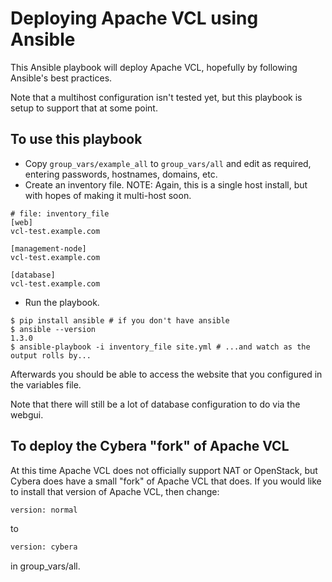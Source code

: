 # Deploying Apache VCL using Ansible #

This Ansible playbook will deploy Apache VCL, hopefully by following Ansible's best practices.

Note that a multihost configuration isn't tested yet, but this playbook is setup to support that at some point.

## To use this playbook ##

* Copy `group_vars/example_all` to `group_vars/all` and edit as required, entering passwords, hostnames, domains, etc.
* Create an inventory file. NOTE: Again, this is a single host install, but with hopes of making it multi-host soon.

```
# file: inventory_file
[web]
vcl-test.example.com

[management-node]
vcl-test.example.com

[database]
vcl-test.example.com
```

* Run the playbook.

```
$ pip install ansible # if you don't have ansible
$ ansible --version
1.3.0
$ ansible-playbook -i inventory_file site.yml # ...and watch as the output rolls by...
```

Afterwards you should be able to access the website that you configured in the variables file.

Note that there will still be a lot of database configuration to do via the webgui.

## To deploy the Cybera "fork" of Apache VCL

At this time Apache VCL does not officially support NAT or OpenStack, but Cybera does have a small "fork" of Apache VCL that does. If you would like to install that version of Apache VCL, then change:

```bash
version: normal
```

to 

```bash
version: cybera
```

in group_vars/all.
